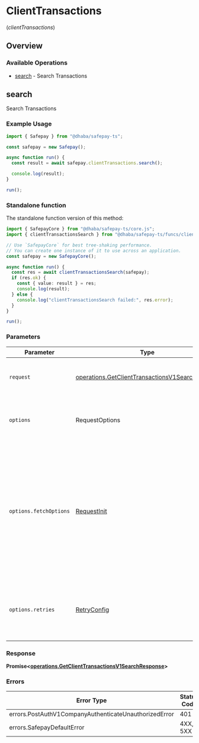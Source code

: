 # ClientTransactions
(*clientTransactions*)

## Overview

### Available Operations

* [search](#search) - Search Transactions

## search

Search Transactions

### Example Usage

<!-- UsageSnippet language="typescript" operationID="get_/client/transactions/v1/search" method="get" path="/client/transactions/v1/search" -->
```typescript
import { Safepay } from "@dhaba/safepay-ts";

const safepay = new Safepay();

async function run() {
  const result = await safepay.clientTransactions.search();

  console.log(result);
}

run();
```

### Standalone function

The standalone function version of this method:

```typescript
import { SafepayCore } from "@dhaba/safepay-ts/core.js";
import { clientTransactionsSearch } from "@dhaba/safepay-ts/funcs/clientTransactionsSearch.js";

// Use `SafepayCore` for best tree-shaking performance.
// You can create one instance of it to use across an application.
const safepay = new SafepayCore();

async function run() {
  const res = await clientTransactionsSearch(safepay);
  if (res.ok) {
    const { value: result } = res;
    console.log(result);
  } else {
    console.log("clientTransactionsSearch failed:", res.error);
  }
}

run();
```

### Parameters

| Parameter                                                                                                                                                                      | Type                                                                                                                                                                           | Required                                                                                                                                                                       | Description                                                                                                                                                                    |
| ------------------------------------------------------------------------------------------------------------------------------------------------------------------------------ | ------------------------------------------------------------------------------------------------------------------------------------------------------------------------------ | ------------------------------------------------------------------------------------------------------------------------------------------------------------------------------ | ------------------------------------------------------------------------------------------------------------------------------------------------------------------------------ |
| `request`                                                                                                                                                                      | [operations.GetClientTransactionsV1SearchRequest](../../models/operations/getclienttransactionsv1searchrequest.md)                                                             | :heavy_check_mark:                                                                                                                                                             | The request object to use for the request.                                                                                                                                     |
| `options`                                                                                                                                                                      | RequestOptions                                                                                                                                                                 | :heavy_minus_sign:                                                                                                                                                             | Used to set various options for making HTTP requests.                                                                                                                          |
| `options.fetchOptions`                                                                                                                                                         | [RequestInit](https://developer.mozilla.org/en-US/docs/Web/API/Request/Request#options)                                                                                        | :heavy_minus_sign:                                                                                                                                                             | Options that are passed to the underlying HTTP request. This can be used to inject extra headers for examples. All `Request` options, except `method` and `body`, are allowed. |
| `options.retries`                                                                                                                                                              | [RetryConfig](../../lib/utils/retryconfig.md)                                                                                                                                  | :heavy_minus_sign:                                                                                                                                                             | Enables retrying HTTP requests under certain failure conditions.                                                                                                               |

### Response

**Promise\<[operations.GetClientTransactionsV1SearchResponse](../../models/operations/getclienttransactionsv1searchresponse.md)\>**

### Errors

| Error Type                                            | Status Code                                           | Content Type                                          |
| ----------------------------------------------------- | ----------------------------------------------------- | ----------------------------------------------------- |
| errors.PostAuthV1CompanyAuthenticateUnauthorizedError | 401                                                   | application/json                                      |
| errors.SafepayDefaultError                            | 4XX, 5XX                                              | \*/\*                                                 |